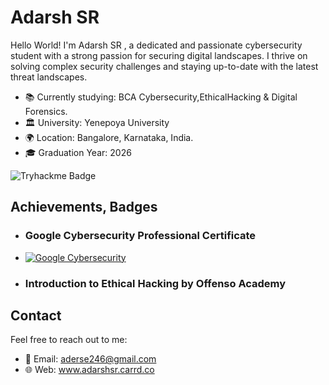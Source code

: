 # Adarsh SR

Hello World! I'm Adarsh SR , a dedicated and passionate cybersecurity student with a strong passion for securing digital landscapes. 
I thrive on solving complex security challenges and staying up-to-date with the latest threat landscapes.

- 📚 Currently studying: BCA Cybersecurity,EthicalHacking & Digital Forensics.
- 🏛️ University: Yenepoya University
- 🌍 Location: Bangalore, Karnataka, India.
- 🎓 Graduation Year: 2026

![Tryhackme Badge](https://tryhackme-badges.s3.amazonaws.com/AdarshSR.png?0)

## Achievements, Badges

<!--START_SECTION:badges-->
- ### Google Cybersecurity Professional Certificate
-  [![Google Cybersecurity](https://images.credly.com/size/120x120/images/0bf0f2da-a699-4c82-82e2-56dcf1f2e1c7/image.png)](https://www.credly.com/badges/a94478f7-c91c-47b6-8756-ed7e1b77baf8/public_url "Google Cybersecurity professional Certificate")

- ### Introduction to Ethical Hacking by Offenso Academy
<!--END_SECTION:badges-->

## Contact

Feel free to reach out to me:

- 📧 Email: aderse246@gmail.com
- 🌐 Web: www.adarshsr.carrd.co
